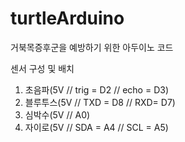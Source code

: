 # turtleArduino
거북목증후군을 예방하기 위한 아두이노 코드

센서 구성 및 배치
1. 초음파(5V // trig = D2 // echo = D3)
2. 블루투스(5V // TXD = D8 // RXD= D7)
3. 심박수(5V // A0)
4. 자이로(5V // SDA = A4 // SCL = A5)
